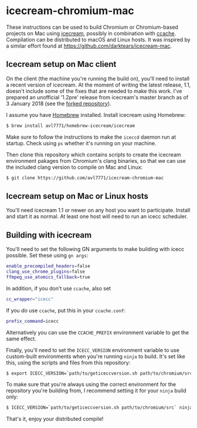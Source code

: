 # icecream-chromium-mac

These instructions can be used to build Chromium or Chromium-based projects on
Mac using [icecream](https://github.com/icecc/icecream), possibly in combination
with [ccache](https://ccache.samba.org/). Compilation can be distributed to
macOS and Linux hosts. It was inspired by a similar effort found at
https://github.com/darktears/icecream-mac.

## Icecream setup on Mac client

On the client (the machine you're running the build on), you'll need to install
a recent version of icecream. At the moment of writing the latest release, 1.1,
doesn't include some of the fixes that are needed to make this work. I've
prepared an unofficial '1.2pre' release from icecream's master branch as of 3
January 2018 (see the [forked
repository](https://github.com/avl7771/icecream/releases)).

I assume you have [Homebrew](https://brew.sh) installed. Install icecream using
Homebrew:

```bash
$ brew install avl7771/homebrew-icecream/icecream
```

Make sure to follow the instructions to make the `iceccd` daemon run at startup.
Check using `ps` whether it's running on your machine.

Then clone this repository which contains scripts to create the icecream
environment pakages from Chromium's clang binaries, so that we can use the
included clang version to compile on Mac and Linux:

```bash
$ git clone https://github.com/avl7771/icecream-chromium-mac
```

## Icecream setup on Mac or Linux hosts

You'll need icecream 1.1 or newer on any host you want to participate. Install
and start it as normal. At least one host will need to run an icecc scheduler.

## Building with icecream

You'll need to set the following GN arguments to make building with icecc
possible. Set these using `gn args`:

```bash
enable_precompiled_headers=false
clang_use_chrome_plugins=false
ffmpeg_use_atomics_fallback=true
```

In addition, if you don't use `ccache`, also set

```bash
cc_wrapper="icecc"
```

If you *do* use `ccache`, put this in your `ccache.conf`:

```bash
prefix_command=icecc
```

Alternatively you can use the `CCACHE_PREFIX` environment variable to get the
same effect.

Finally, you'll need to set the `ICECC_VERSION` environment variable to use
custom-built environments when you're running `ninja` to build. It's set like
this, using the scripts and files from this repository:

```bash
$ export ICECC_VERSION=`path/to/geticeccversion.sh path/to/chromium/src`
```

To make sure that you're always using the correct environment for the repository
you're building from, I recommend setting it for your `ninja` build only:

```bash
$ ICECC_VERSION=`path/to/geticeccversion.sh path/to/chromium/src` ninja -C out/Debug chrome
```

That's it, enjoy your distributed compile!

